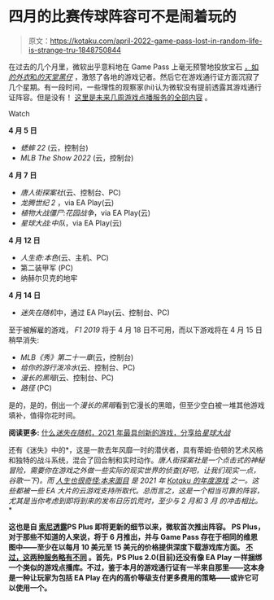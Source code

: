 # 四月的比赛传球阵容可不是闹着玩的

> 原文：<https://kotaku.com/april-2022-game-pass-lost-in-random-life-is-strange-tru-1848750844>

在过去的几个月里，微软出乎意料地在 Game Pass 上毫无预警地投放宝石 [，如*的外衣*和*的天堂黑仔*](https://kotaku.com/xbox-game-pass-march-2022-tunic-paradise-killer-1848667038) ，激怒了各地的游戏记者。然后它在游戏通行证方面沉寂了几个星期。有一段时间，一些理性的观察家(hi)认为微软没有提前透露其游戏通行证阵容。但是没有！ [这里是未来几周游戏点播服务的全部内容](https://news.xbox.com/en-us/2022/04/05/game-pass-coming-soon-april-2022/) 。

Watch

**4 月 5 日**

*   *蟋蟀 22* (云，控制台)
*   *MLB The Show 2022* (云，控制台)

**4 月 7 日**

*   *唐人街探案社*(云、控制台、PC)
*   *龙腾世纪 2* ，via EA Play(云)
*   *植物大战僵尸:花园战争*，via EA Play(云)
*   *星球大战:中队*，via EA Play(云)

**4 月 12 日**

*   *人生奇:本色*(云、主机、PC)
*   第二装甲军 (PC)
*   纳赫尔贝克的地牢

**4 月 14 日**

*   *迷失在随机*中，通过 EA Play(云、控制台、PC)

至于被解雇的游戏， *F1 2019* 将于 4 月 18 日不可用，而以下游戏将在 4 月 15 日稍早消失:

*   *MLB《秀》第二十一章*(云，控制台)
*   *给你的游行泼冷水*(云、控制台、PC)
*   *漫长的黑暗*(云、控制台、PC)
*   *路径* (PC)

是的，是的，倒出一个*漫长的黑暗*看到它漫长的黑暗，但至少空白被一堆其他游戏填补，值得你花时间。

**阅读更多:** [什么*迷失在随机*，2021 年最具创新的游戏，分享给*星球大战*](https://kotaku.com/what-lost-in-random-2021-s-most-innovative-game-share-1847917323)

还有《迷失》中的[](https://kotaku.com/lost-in-random-the-kotaku-review-1847734306)*，这是一款去年风靡一时的潜伏者，具有蒂姆·伯顿的艺术风格和独特的战斗系统，混合了回合制和实时动作。[](https://kotaku.com/chinatown-detective-agency-mystery-cyberpunk-singapore-1848669878)*唐人街探案社是一个点击式的神秘冒险，需要你在游戏之外做一些实际的现实世界的侦查(好吧，让我们现实一点，谷歌一下)。而 [*人生也很奇怪:本来面目*](https://kotaku.com/life-is-strange-true-colors-the-kotaku-review-1847634961) 是 2021 年 [*Kotaku* 的年度游戏](https://kotaku.com/kotakus-2021-games-of-the-year-1848303306) 之一。这些都被一些 EA 大片的云游戏支持所取代。总而言之，这是一个相当可靠的阵容，尤其是当你考虑到即将到来的发布日历饥荒时，至少与 2 月和 3 月 的冲击相比。**

**这也是自 [索尼透露](https://kotaku.com/playstation-unveils-game-pass-competitor-shell-1848716609)PS Plus 即将更新的细节以来，微软首次推出阵容。 PS Plus，对于那些不知道的人来说，将于 6 月推出，并与 Game Pass 存在于相同的维恩图中——至少在以每月 10 美元至 15 美元的价格提供深度下载游戏库方面。 [不过，这两种服务略有不同](https://kotaku.com/sony-ps-plus-essential-extra-premium-microsoft-xbox-gam-1848722178) 。首先，PS Plus 2.0(目前)还没有像 EA Play 一样捆绑一个类似的游戏点播库。不过，鉴于本月的游戏通行证有一半来自那里——这本身是一种让玩家为包括 EA Play 在内的高价等级支付更多费用的策略——或许它可以使用一个。**